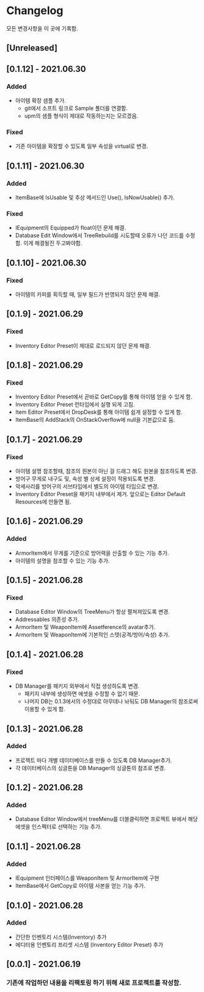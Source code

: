 # Changelog
모든 변경사항을 이 곳에 기록함.

## [Unreleased]

## [0.1.12] - 2021.06.30
### Added
- 아이템 확장 샘플 추가.
  - git에서 소프트 링크로 Sample 폴더를 연결함.
  - upm의 샘플 형식이 제대로 작동하는지는 모르겠음.

### Fixed
- 기존 아이템을 확장할 수 있도록 일부 속성을 virtual로 변경.

## [0.1.11] - 2021.06.30
### Added
- ItemBase에 IsUsable 및 추상 메서드인 Use(), IsNowUsable() 추가.

### Fixed
- IEquipment의 Equipped가 float이던 문제 해결.
- Database Edit Window에서 TreeRebuild를 시도할때 오류가 나던 코드를 수정함.
이게 해결될진 두고봐야함.


## [0.1.10] - 2021.06.30
### Fixed
- 아이템의 카피를 획득할 때, 일부 필드가 반영되지 않던 문제 해결.

## [0.1.9] - 2021.06.29
### Fixed
- Inventory Editor Preset이 제대로 로드되지 않던 문제 해결.


## [0.1.8] - 2021.06.29
### Fixed
- Inventory Editor Preset에서 곧바로 GetCopy를 통해 아이템 얻을 수 있게 함.
- Inventory Editor Preset 런타임에서 실행 되게 고침.
- Item Editor Preset에서 DropDesk를 통해 아이템 쉽게 설정할 수 있게 함.
- ItemBase의 AddStack의 OnStackOverflow에 null을 기본값으로 둠.

## [0.1.7] - 2021.06.29

### Fixed
- 아이템 설명 참조할때, 참조의 원본이 아닌 걸 드래그 해도 원본을 참조하도록 변경.
- 방어구 무게로 내구도 및, 속성 별 상세 설정이 적용되도록 변경.
- 악세사리를 방어구의 서브타입에서 별도의 아이템 타입으로 변경.
- Inventory Editor Preset을 패키지 내부에서 제거. 앞으로는 Editor Default Resources에 만들면 됨.
  

## [0.1.6] - 2021.06.29
### Added
- ArmorItem에서 무게를 기준으로 방어력을 산출할 수 있는 기능 추가.
- 아이템의 설명을 참조할 수 있는 기능 추가.

## [0.1.5] - 2021.06.28
### Fixed
- Database Editor Window의 TreeMenu가 항상 펼쳐져있도록 변경.
- Addressables 의존성 추가.
- ArmorItem 및 WeaponItem에 Assetference의 avatar추가.
- ArmorItem 및 WeaponItem에 기본적인 스텟(공격/방어/속성) 추가.

## [0.1.4] - 2021.06.28
### Fixed
- DB Manager를 패키지 외부에서 직접 생성하도록 변경.
    - 패키지 내부에 생성하면 에셋을 수정할 수 없기 때문.
    - 나머지 DB는 0.1.3에서의 수정대로 아무데나 놔둬도 DB Manager의 참조로써 이용할 수 있게 함.

## [0.1.3] - 2021.06.28
### Added
- 프로젝트 마다 개별 데이터베이스를 만들 수 있도록 DB Manager추가.
- 각 데이터베이스의 싱글톤을 DB Manager의 싱글톤의 참조로 변경.

## [0.1.2] - 2021.06.28
### Added
- Database Editor Window에서 treeMenu를 더블클릭하면 프로젝트 뷰에서 해당 에셋을 인스펙터로 선택하는 기능 추가.


## [0.1.1] - 2021.06.28
### Added
- IEquipment 인터페이스를 WeaponItem 및 ArmorItem에 구현
- ItemBase에서 GetCopy로 아이템 사본을 얻는 기능 추가.

## [0.1.0] - 2021.06.28
### Added
- 간단한 인벤토리 시스템(Inventory) 추가
- 에디터용 인벤토리 프리셋 시스템 (Inventory Editor Preset) 추가

## [0.0.1] - 2021.06.19
### 기존에 작업하던 내용을 리팩토링 하기 위해 새로 프로젝트를 작성함.
